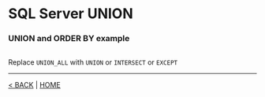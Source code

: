 # SQL Server UNION

### UNION and ORDER BY example

```cs --project ../../SqlServerTutorial/SqlServerTutorial.csproj --source-file ../../SqlServerTutorial/Basic/Union.cs --region T1
```

Replace `UNION_ALL` with `UNION` or `INTERSECT` or `EXCEPT`

---

[< BACK](Basic.md) | [HOME](/)
